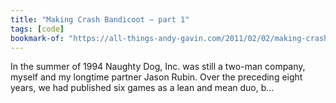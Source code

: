```yaml
---
title: "Making Crash Bandicoot – part 1"
tags: [code]
bookmark-of: "https://all-things-andy-gavin.com/2011/02/02/making-crash-bandicoot-part-1"
---
```

In the summer of 1994 Naughty Dog, Inc. was still a two-man company, myself and my longtime partner Jason Rubin. Over the preceding eight years, we had published six games as a lean and mean duo, b…